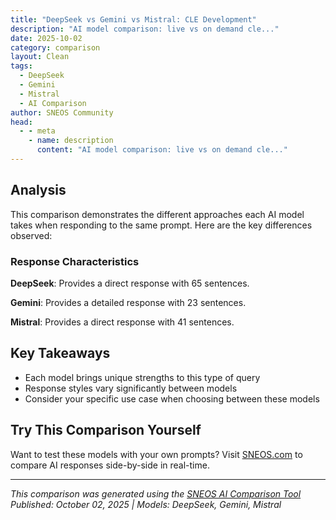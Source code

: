```yaml
---
title: "DeepSeek vs Gemini vs Mistral: CLE Development"
description: "AI model comparison: live vs on demand cle..."
date: 2025-10-02
category: comparison
layout: Clean
tags:
  - DeepSeek
  - Gemini
  - Mistral
  - AI Comparison
author: SNEOS Community
head:
  - - meta
    - name: description
      content: "AI model comparison: live vs on demand cle..."
---
```


<ChatComparison
  title="DeepSeek vs Gemini vs Mistral: CLE Development"
  prompt="live vs on demand cle"
  :responses='{
    "DeepSeek": "Of course. This is a great question that highlights a key distinction in how we consume media and experiences today.\n\nHere\u2019s a clear breakdown of the differences between **Live** and **On-Demand**, covering their core concepts, pros, cons, and ideal use cases.\n\n---\n\n### At a Glance: The Core Difference\n\n*   **Live:** Happening in **real-time**. You experience the event as it unfolds, at the same moment as everyone else watching live. It\u0027s synchronous.\n*   **On-Demand:** Available to be accessed **at any time**. You choose when to start, pause, rewind, or watch. It\u0027s asynchronous.\n\n---\n\n### Detailed Comparison Table\n\n| Feature | Live | On-Demand |\n| :--- | :--- | :--- |\n| **Timing** | Real-time, scheduled. | Anytime, user-controlled. |\n| **Control** | Minimal. You can\u0027t pause or rewind the live stream. | Full control. Play, pause, rewind, fast-forward. |\n| **Interaction** | High potential for interaction (live chat, polls, Q\u0026A). | Typically no live interaction. |\n| **Urgency \u0026 FOMO** | High. Creates a \u0022you had to be there\u0022 feeling. | Low. The content is always waiting for you. |\n| **Content Examples** | Sports games, news broadcasts, concert streams, webinars, Twitch streams. | Netflix movies, YouTube videos, podcast episodes, recorded lectures. |\n| **Flexibility** | Low. You must be available at the specific broadcast time. | High. Fits your personal schedule. |\n| **Social Aspect** | Shared, communal experience with a simultaneous audience. | Isolated, personal experience (though you can discuss it later). |\n\n---\n\n### Deeper Dive into Pros and Cons\n\n#### Live\n*   **Pros:**\n    *   **Authenticity and Unpredictability:** The possibility of something unscripted happening (a technical glitch, a surprise guest, an amazing play in sports) makes it exciting.\n    *   **Shared Experience:** Watching a season finale, a big game, or a product launch live with thousands of others creates a sense of community.\n    *   **Immediacy:** You get the information or entertainment the moment it\u0027s available (e.g., live news, election results).\n    *   **Direct Interaction:** Ability to ask questions and get immediate responses from a host or presenter.\n\n*   **Cons:**\n    *   **Inflexible Schedule:** You are tied to the broadcaster\u0027s timetable.\n    *   **No Control:** If you miss a key moment, you can\u0027t rewind. You have to wait for highlights or a replay.\n    *   **Time Commitment:** You have to watch the entire event, including any dull moments or commercials.\n    *   **Can Be Stressful:** The fear of missing out (FOMO) if you can\u0027t tune in at the right time.\n\n#### On-Demand\n*   **Pros:**\n    *   **Ultimate Convenience:** Watch what you want, when you want. It\u0027s the foundation of \u0022binge-watching.\u0022\n    *   **Total Control:** You are the director of your own experience. Missed a line of dialogue? Rewind. Need a bathroom break? Pause.\n    *   **Efficiency:** You can skip intros, recaps, or parts you find uninteresting.\n    *   **Accessibility:** Often includes features like closed captions and multiple language options.\n\n*   **Cons:**\n    *   **Spoilers:** Since others may have already watched it, you risk having the ending ruined.\n    *   **Less \u0022Event-Like\u0022 Feeling:** It can feel more routine and less special than a live broadcast.\n    *   **No Live Interaction:** You cannot participate in real-time chats or Q\u0026As.\n    *   **Overwhelming Choice:** With vast libraries of content, it can sometimes be hard to decide what to watch (the \u0022Paradox of Choice\u0022).\n\n---\n\n### The Blurring Line: The Best of Both Worlds\n\nThe line between live and on-demand is increasingly blurring. Many platforms offer hybrid models:\n\n*   **Live-to-VOD (Video on Demand):** A live event is streamed and then immediately made available as an on-demand video. This is common for webinars and online conferences.\n*   **Time-Shifted Live TV:** Services like YouTube TV or Hulu \u002B Live TV allow you to \u0022restart\u0022 a live program that\u0027s already in progress, giving you some on-demand control over a live feed.\n*   **Interactive Live Streaming:** Platforms like Twitch and YouTube Live combine the real-time nature of live video with on-demand-like interactive features (chat, polls, channel points).\n\n### Conclusion: Which is Better?\n\nThere is no \u0022better\u0022 \u2014 it\u0027s about **context and preference.**\n\n*   **Choose LIVE for:** Events where the real-time element is the main attraction (sports, breaking news, interactive workshops, live concerts). You want the shared excitement and the unpredictability.\n*   **Choose ON-DEMAND for:** Story-driven content (movies, series, documentaries) or when you need flexibility and control over your viewing schedule. You value convenience and watching at your own pace.\n\nIn our modern media diet, most people seamlessly use both, depending on their mood and what they want to watch.",
    "Gemini": "The difference between \u0022live\u0022 and \u0022on-demand\u0022 CLE (Continuing Legal Education) is pretty straightforward:\n\n*   **Live CLE:** This is a real-time, scheduled event. You participate as it\u0027s happening. Think of it like a webinar, in-person seminar, or conference session. You\u0027re often able to ask questions to the presenter in real-time.\n\n*   **On-Demand CLE:** This is pre-recorded content that you can access and watch at your convenience. It\u0027s like streaming a video. You have the flexibility to start, stop, and rewatch the content as needed.\n\nHere\u0027s a table summarizing the key differences:\n\n| Feature          | Live CLE                                  | On-Demand CLE                                    |\n|-------------------|-------------------------------------------|----------------------------------------------------|\n| **Timing**        | Real-time, scheduled event                 | Pre-recorded, accessible at any time              |\n| **Flexibility**   | Limited; must attend at the scheduled time | High; watch whenever and wherever you want         |\n| **Interaction**   | Often includes Q\u0026A with the presenter      | Usually no real-time interaction                 |\n| **Engagement**    | Can feel more engaging due to live aspect | May require more self-discipline to stay focused  |\n| **Accessibility** | Requires attending at a specific time/place | Requires only an internet connection and access to the platform |\n| **Cost** | Can sometimes be more expensive | Often more cost effective |\n\n**Which is better?**\n\nIt depends on your learning style, schedule, and budget.\n\n*   **Choose Live CLE if:**\n    *   You prefer a more interactive learning environment.\n    *   You want to ask questions directly to the presenter.\n    *   You have a dedicated time slot in your schedule.\n    *   You benefit from the structure of a scheduled event.\n\n*   **Choose On-Demand CLE if:**\n    *   You need maximum flexibility in your learning schedule.\n    *   You prefer to learn at your own pace.\n    *   You want to review the material multiple times.\n    *   You\u0027re looking for a more cost-effective option.\n\n**Important Considerations:**\n\n*   **Jurisdictional Rules:** Many jurisdictions have specific requirements about the types of CLE credits they accept (e.g., a certain number of hours must be live). Always check your jurisdiction\u0027s rules before selecting a CLE program to ensure it will be accepted.\n*   **Accreditation:** Ensure that the CLE provider is accredited in your jurisdiction.\n*   **Content Quality:** Whether live or on-demand, research the presenter and the content to ensure it\u0027s relevant and of high quality.\n",
    "Mistral": "Choosing between live and on-demand classes depends on your personal preferences, schedule, and learning style. Here\u0027s a comparison to help you decide:\n\n### Live Classes\n**Pros:**\n1. **Interaction:** Real-time interaction with the instructor and other students. You can ask questions and get immediate feedback.\n2. **Structure:** Scheduled classes can help you stay on track and maintain a consistent study routine.\n3. **Community:** Feel part of a learning community, which can be motivating and supportive.\n4. **Accountability:** Knowing that you have to attend a class at a specific time can keep you accountable.\n\n**Cons:**\n1. **Flexibility:** Limited flexibility in terms of scheduling. You need to be available at the specific times the classes are held.\n2. **Technical Issues:** Potential for technical difficulties that can disrupt the learning experience.\n3. **Time Zones:** Can be challenging if you live in a different time zone from the class schedule.\n\n### On-Demand Classes\n**Pros:**\n1. **Flexibility:** You can learn at your own pace and schedule. This is ideal for those with busy or unpredictable schedules.\n2. **Convenience:** Access the material anytime, anywhere, as long as you have an internet connection.\n3. **Review:** You can rewatch lectures and review material as many times as you need.\n4. **Self-Paced:** Ideal for self-motivated learners who prefer to set their own pace.\n\n**Cons:**\n1. **Interaction:** Limited real-time interaction with the instructor and other students.\n2. **Motivation:** Requires self-discipline and motivation to stay on track without the structure of scheduled classes.\n3. **Feedback:** Delayed feedback on questions and assignments, as you typically need to wait for the instructor to respond.\n\n### Considerations\n- **Learning Style:** If you prefer structured, interactive learning, live classes might be better. If you prefer flexibility and self-paced learning, on-demand classes could be more suitable.\n- **Schedule:** Consider your daily schedule and commitments. If you have a lot of flexibility, live classes might work. If your schedule is unpredictable, on-demand classes offer more convenience.\n- **Support:** Think about the level of support you need. Live classes offer more immediate support, while on-demand classes might require you to seek out additional resources.\n\nUltimately, the best choice depends on your individual needs and circumstances. Some platforms also offer a hybrid model, combining live sessions with on-demand content, which can provide the best of both worlds."
  }'
  published-date="02:40"
/>

## Analysis

This comparison demonstrates the different approaches each AI model takes when responding to the same prompt. Here are the key differences observed:

### Response Characteristics

**DeepSeek**: Provides a direct response with 65 sentences. 

**Gemini**: Provides a detailed response with 23 sentences. 

**Mistral**: Provides a direct response with 41 sentences. 

## Key Takeaways

- Each model brings unique strengths to this type of query
- Response styles vary significantly between models
- Consider your specific use case when choosing between these models

## Try This Comparison Yourself

Want to test these models with your own prompts? Visit [SNEOS.com](https://sneos.com) to compare AI responses side-by-side in real-time.

---

*This comparison was generated using the [SNEOS AI Comparison Tool](https://sneos.com)*
*Published: October 02, 2025 | Models: DeepSeek, Gemini, Mistral*
